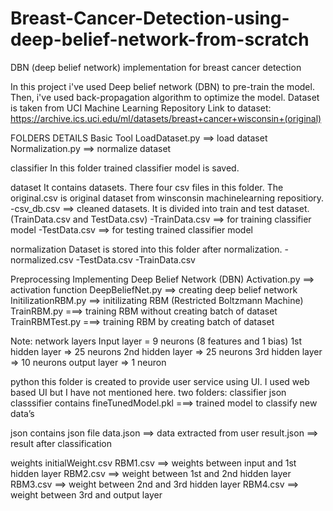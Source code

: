 # Breast-Cancer-Detection-using-deep-belief-network-from-scratch
DBN (deep belief network) implementation for breast cancer detection

In this project i've used Deep belief network (DBN) to pre-train the model. Then, i've used back-propagation algorithm to optimize the model.
Dataset is taken from UCI Machine Learning Repository 
Link to dataset: https://archive.ics.uci.edu/ml/datasets/breast+cancer+wisconsin+(original)

FOLDERS DETAILS
Basic Tool
 LoadDataset.py ==> load dataset
 Normalization.py ==> normalize dataset 

classifier 
In this folder trained classifier model is saved.
 
dataset 
It contains datasets. There four csv files in this folder. 
The original.csv is original dataset from winsconsin machinelearning repositiory.
-csv_db.csv ==> cleaned datasets. It is divided into train and test dataset. (TrainData.csv and TestData.csv)
-TrainData.csv ==> for training classifier model
-TestData.csv ==> for testing trained classifier model

normalization
Dataset is stored into this folder after normalization.
-normalized.csv
-TestData.csv
-TrainData.csv

Preprocessing
Implementing Deep Belief Network (DBN)
  Activation.py ==> activation function
  DeepBeliefNet.py ==> creating deep belief network 
  InitilizationRBM.py ==> initilizating RBM (Restricted Boltzmann Machine)
  TrainRBM.py ===> training RBM without creating batch of dataset
  TrainRBMTest.py ===> training RBM by creating batch of dataset

Note: network layers 
  Input layer = 9 neurons (8 features and 1 bias)
  1st hidden layer => 25 neurons
  2nd hidden layer => 25 neurons
  3rd hidden layer => 10 neurons
  output layer => 1 neuron


python
this folder is created to provide user service using UI. I used web based UI but I have not mentioned here. 
two folders: classifier
		        json
classsifier
contains fineTunedModel.pkl	 ===> trained model to classify new data’s

json
contains json file
data.json ==> data extracted from user
result.json ==> result after classification

weights
initialWeight.csv
RBM1.csv ==> weights between input and 1st hidden layer
RBM2.csv ==> weight between 1st and 2nd hidden layer
RBM3.csv ==> weight between 2nd and 3rd hidden layer 
RBM4.csv ==> weight between 3rd and output layer
